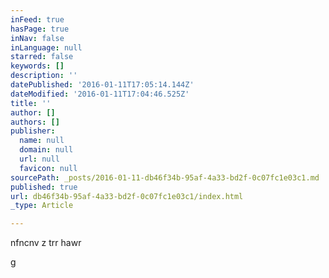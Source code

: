 ```yaml
---
inFeed: true
hasPage: true
inNav: false
inLanguage: null
starred: false
keywords: []
description: ''
datePublished: '2016-01-11T17:05:14.144Z'
dateModified: '2016-01-11T17:04:46.525Z'
title: ''
author: []
authors: []
publisher:
  name: null
  domain: null
  url: null
  favicon: null
sourcePath: _posts/2016-01-11-db46f34b-95af-4a33-bd2f-0c07fc1e03c1.md
published: true
url: db46f34b-95af-4a33-bd2f-0c07fc1e03c1/index.html
_type: Article

---
```

nfncnv z trr hawr

g